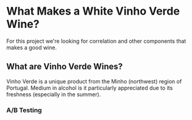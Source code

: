 # What Makes a White Vinho Verde Wine?
For this project we're looking for correlation and other components that makes a good wine.

## What are Vinho Verde Wines?
Vinho Verde is a unique product from the Minho (northwest) region of Portugal. Medium in alcohol is it particularly appreciated due to its freshness (especially in the summer).

### A/B Testing
